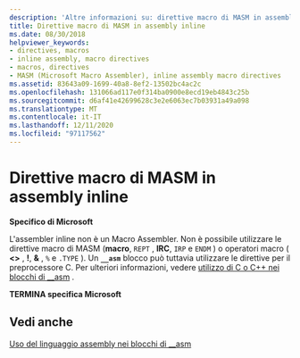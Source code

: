 ```yaml
---
description: 'Altre informazioni su: direttive macro di MASM in assembly inline'
title: Direttive macro di MASM in assembly inline
ms.date: 08/30/2018
helpviewer_keywords:
- directives, macros
- inline assembly, macro directives
- macros, directives
- MASM (Microsoft Macro Assembler), inline assembly macro directives
ms.assetid: 83643a09-1699-40a8-8ef2-13502bc4ac2c
ms.openlocfilehash: 131066ad117e0f314ba0900e8ecd19eb4843c25b
ms.sourcegitcommit: d6af41e42699628c3e2e6063ec7b03931a49a098
ms.translationtype: MT
ms.contentlocale: it-IT
ms.lasthandoff: 12/11/2020
ms.locfileid: "97117562"
---
```

# <a name="masm-macro-directives-in-inline-assembly"></a>Direttive macro di MASM in assembly inline

**Specifico di Microsoft**

L'assembler inline non è un Macro Assembler. Non è possibile utilizzare le direttive macro di MASM (**macro**, `REPT` , **IRC**, `IRP` e `ENDM` ) o operatori macro ( **<>** , **!**, **&** , `%` e `.TYPE` ). Un **`__asm`** blocco può tuttavia utilizzare le direttive per il preprocessore C. Per ulteriori informazioni, vedere [utilizzo di C o C++ nei blocchi di __asm](../../assembler/inline/using-c-or-cpp-in-asm-blocks.md) .

**TERMINA specifica Microsoft**

## <a name="see-also"></a>Vedi anche

[Uso del linguaggio assembly nei blocchi di __asm](../../assembler/inline/using-assembly-language-in-asm-blocks.md)<br/>
